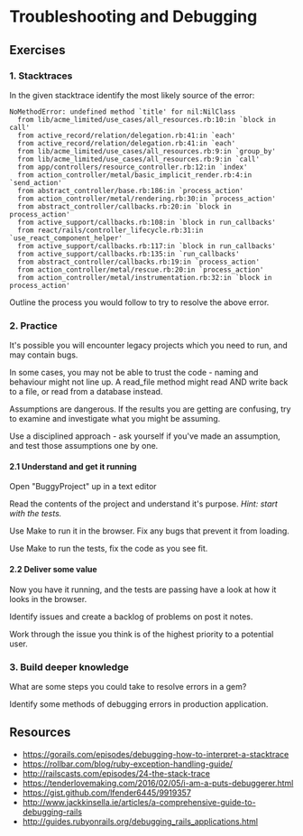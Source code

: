 # Troubleshooting and Debugging

## Exercises

### 1. Stacktraces

In the given stacktrace identify the most likely source of the error:
```console
NoMethodError: undefined method `title' for nil:NilClass
  from lib/acme_limited/use_cases/all_resources.rb:10:in `block in call'
  from active_record/relation/delegation.rb:41:in `each'
  from active_record/relation/delegation.rb:41:in `each'
  from lib/acme_limited/use_cases/all_resources.rb:9:in `group_by'
  from lib/acme_limited/use_cases/all_resources.rb:9:in `call'
  from app/controllers/resource_controller.rb:12:in `index'
  from action_controller/metal/basic_implicit_render.rb:4:in `send_action'
  from abstract_controller/base.rb:186:in `process_action'
  from action_controller/metal/rendering.rb:30:in `process_action'
  from abstract_controller/callbacks.rb:20:in `block in process_action'
  from active_support/callbacks.rb:108:in `block in run_callbacks'
  from react/rails/controller_lifecycle.rb:31:in `use_react_component_helper'
  from active_support/callbacks.rb:117:in `block in run_callbacks'
  from active_support/callbacks.rb:135:in `run_callbacks'
  from abstract_controller/callbacks.rb:19:in `process_action'
  from action_controller/metal/rescue.rb:20:in `process_action'
  from action_controller/metal/instrumentation.rb:32:in `block in process_action'
```

Outline the process you would follow to try to resolve the above error.

### 2. Practice

It's possible you will encounter legacy projects which you need to run, and may contain bugs.

In some cases, you may not be able to trust the code - naming and behaviour might not line up. A read_file method might read AND write back to a file, or read from a database instead.

Assumptions are dangerous. If the results you are getting are confusing, try to examine and investigate what you might be assuming.

Use a disciplined approach - ask yourself if you've made an assumption, and test those assumptions one by one.

#### 2.1 Understand and get it running

Open "BuggyProject" up in a text editor

Read the contents of the project and understand it's purpose. _Hint: start with the tests._

Use Make to run it in the browser. Fix any bugs that prevent it from loading.

Use Make to run the tests, fix the code as you see fit.

#### 2.2 Deliver some value

Now you have it running, and the tests are passing have a look at how it looks in the browser.

Identify issues and create a backlog of problems on post it notes.

Work through the issue you think is of the highest priority to a potential user.

### 3. Build deeper knowledge 

What are some steps you could take to resolve errors in a gem?

Identify some methods of debugging errors in production application.

## Resources

- https://gorails.com/episodes/debugging-how-to-interpret-a-stacktrace
- https://rollbar.com/blog/ruby-exception-handling-guide/
- http://railscasts.com/episodes/24-the-stack-trace
- https://tenderlovemaking.com/2016/02/05/i-am-a-puts-debuggerer.html
- https://gist.github.com/lfender6445/9919357
- http://www.jackkinsella.ie/articles/a-comprehensive-guide-to-debugging-rails
- http://guides.rubyonrails.org/debugging_rails_applications.html
